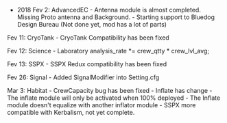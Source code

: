 - 2018
Fev 2: AdvancedEC   - Antenna module is almost completed. Missing Proto antenna and Background.
                    - Starting support to Bluedog Design Bureau (Not done yet, mod has a lot of parts)

Fev 11: CryoTank    - CryoTank Compatibility has been fixed

Fev 12: Science     - Laboratory analysis_rate *= crew_qtty * crew_lvl_avg;

Fev 13: SSPX        - SSPX Redux compatibility has been fixed

Fev 26: Signal      - Added SignalModifier into Setting.cfg

Mar 3: Habitat      - CrewCapacity bug has been fixed
                    - Inflate has change
                      - The inflate module will only be activated when 100% deployed
                      - The Inflate module doesn't equalize with another inflator module
                      - SSPX more compatible with Kerbalism, not yet complete.
